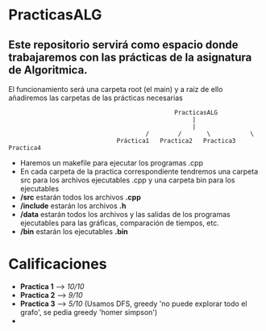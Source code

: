 # PracticasALG
## Este repositorio servirá como espacio donde trabajaremos con las prácticas de la asignatura de Algoritmica.
El funcionamiento será una carpeta root (el main) y a raíz de ello añadiremos las carpetas de las prácticas necesarias

                                                  PracticasALG
                                                       |
                                                       |
                                          /        /       \           \
                                  Práctica1   Practica2   Practica3   Practica4
                                       
                                       
- Haremos un makefile para ejecutar los programas .cpp
- En cada carpeta de la practica correspondiente tendremos una carpeta src para los archivos ejecutables .cpp y una carpeta bin para los ejecutables
- **/src** estarán todos los archivos  **.cpp**
- **/include** estarán los archivos **.h**
- **/data** estarán todos los archivos y las salidas de los programas ejecutables para las gráficas, comparación de tiempos, etc.
- **/bin** estarán los ejecutables **.bin**

# Calificaciones
- **Practica 1** -->  *10/10*
- **Practica 2** --> *9/10*
- **Practica 3** --> *5/10* (Usamos DFS, greedy 'no puede explorar todo el grafo', se pedia greedy 'homer simpson')
- 
